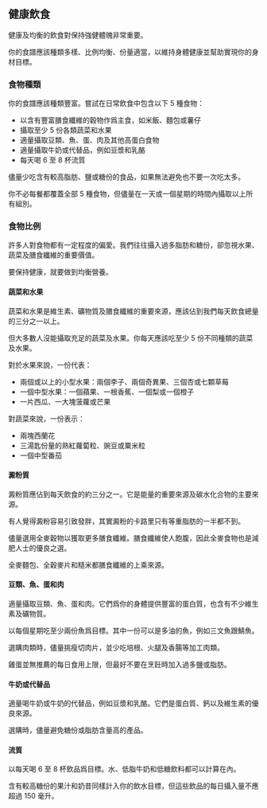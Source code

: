 ## 健康飲食

健康及均衡的飲食對保持強健體魄非常重要。

你的食譜應該種類多樣、比例均衡、份量適當，以維持身體健康並幫助實現你的身材目標。

### 食物種類

你的食譜應該種類豐富。嘗試在日常飲食中包含以下 5 種食物：

- 以含有豐富膳食纖維的穀物作爲主食，如米飯、麵包或薯仔
- 攝取至少 5 份各類蔬菜和水果
- 適量攝取豆類、魚、蛋、肉及其他高蛋白食物
- 適量攝取牛奶或代替品，例如豆漿和乳酪
- 每天喝 6 至 8 杯流質

儘量少吃含有較高脂肪、鹽或糖份的食品，如果無法避免也不要一次吃太多。

你不必每餐都覆蓋全部 5 種食物，但儘量在一天或一個星期的時間內攝取以上所有組別。

### 食物比例

許多人對食物都有一定程度的偏愛。我們往往攝入過多脂肪和糖份，卻忽視水果、蔬菜及膳食纖維的重要價值。

要保持健康，就要做到均衡營養。

#### 蔬菜和水果

蔬菜和水果是維生素、礦物質及膳食纖維的重要來源，應該佔到我們每天飲食總量的三分之一以上。

但大多數人沒能攝取充足的蔬菜及水果。你每天應該吃至少 5 份不同種類的蔬菜及水果。

對於水果來說，一份代表：

- 兩個或以上的小型水果：兩個李子、兩個奇異果、三個杏或七顆草莓
- 一個中型水果：一個蘋果、一根香蕉、一個梨或一個橙子
- 一片西瓜、一大塊菠蘿或芒果

對蔬菜來說，一份表示：

- 兩塊西蘭花
- 三湯匙份量的熟紅蘿蔔粒、豌豆或粟米粒
- 一個中型番茄

#### 澱粉質

澱粉質應佔到每天飲食的約三分之一。它是能量的重要來源及碳水化合物的主要來源。

有人覺得澱粉容易引致發胖，其實澱粉的卡路里只有等重脂肪的一半都不到。

儘量選用全麥穀物以獲取更多膳食纖維。膳食纖維使人飽腹，因此全麥食物也是減肥人士的優良之選。

全麥麵包、全穀麥片和糙米都膳食纖維的上乘來源。

#### 豆類、魚、蛋和肉

適量攝取豆類、魚、蛋和肉。它們爲你的身體提供豐富的蛋白質，也含有不少維生素及礦物質。

以每個星期吃至少兩份魚爲目標。其中一份可以是多油的魚，例如三文魚跟鯖魚。

選購肉類時，儘量挑瘦切肉片，並少吃培根、火腿及香腸等加工肉類。

雞蛋並無推薦的每日食用上限，但最好不要在烹飪時加入過多鹽或脂肪。

#### 牛奶或代替品

適量喝牛奶或牛奶的代替品，例如豆漿和乳酪。它們是蛋白質、鈣以及維生素的優良來源。

選購時，儘量避免糖份或脂肪含量高的產品。

#### 流質

以每天喝 6 至 8 杯飲品爲目標。水、低脂牛奶和低糖飲料都可以計算在內。

含有較高糖份的果汁和奶昔同樣計入你的飲水目標，但這些飲品的每日攝入量不應超過 150 毫升。
